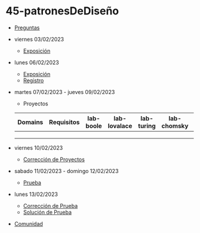 # 45-patronesDeDiseño

- [Preguntas](https://escuela.it/cursos/curso-recurrencia-desarrollo-software/clase/patron)
- viernes 03/02/2023
  - [Exposición](https://escuela.it/cursos/curso-recurrencia-desarrollo-software/clase/patron)
- lunes 06/02/2023
  - [Exposición](https://escuela.it/cursos/curso-recurrencia-desarrollo-software/clase/patron)
  - [Registro](https://forms.gle/pA2QvsW32P4KtTD77)
- martes 07/02/2023 - jueves 09/02/2023
  - Proyectos
  
  |Domains|Requisitos|lab-boole|lab-lovalace|lab-turing|lab-chomsky|lab-bernersLee|
  |-------|----------|---------|------------|----------|-----------|--------------|
  |       |          |         |            |          |           |              |
  |       |          |         |            |          |           |              |
  |       |          |         |            |          |           |              |
- viernes 10/02/2023
  - [Corrección de Proyectos](https://escuela.it/cursos/curso-recurrencia-desarrollo-software/clase/patron)
- sabado 11/02/2023 - domingo 12/02/2023
  - [Prueba](https://forms.gle/hB9UJoN2PYiexctH8)
- lunes 13/02/2023
  - [Corrección de Prueba](https://escuela.it/cursos/curso-recurrencia-desarrollo-software/clase/patron)
  - [Solución de Prueba](https://docs.google.com/spreadsheets/d/1Uwtqa5VdD5wK2X7eLgkS6_th16aPnsW8pa5Ft2TyLPo/edit#gid=0)
- [Comunidad](https://escuela.it/)
